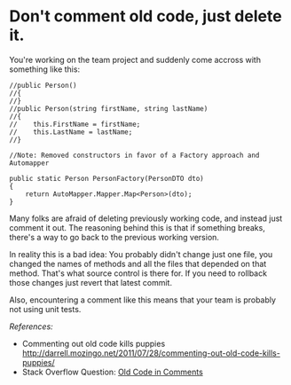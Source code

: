 Don't comment old code, just delete it. 
=======================================

You're working on the team project and suddenly come accross with something like this:

    //public Person()
    //{
    //}
    //public Person(string firstName, string lastName)
    //{
    //    this.FirstName = firstName;
    //    this.LastName = lastName;
    //}
    
    //Note: Removed constructors in favor of a Factory approach and Automapper

    public static Person PersonFactory(PersonDTO dto)
    {
        return AutoMapper.Mapper.Map<Person>(dto);
    }

Many folks are afraid of deleting previously working code, and instead just comment it out. The reasoning behind this is that if something breaks, there's a way to go back to the previous working version. 

In reality this is a bad idea: You probably didn't change just one file, you changed the names of methods and all the files that depended on that method. That's what source control is there for. If you need to rollback those changes just revert that latest commit. 

Also, encountering a comment like this means that your team is probably not using unit tests.


_References:_

* Commenting out old code kills puppies http://darrell.mozingo.net/2011/07/28/commenting-out-old-code-kills-puppies/
* Stack Overflow Question: [Old Code in Comments](http://stackoverflow.com/questions/1022552/old-code-in-comments)
    
